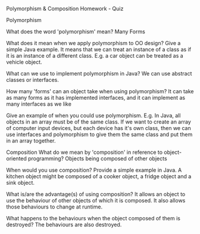 Polymorphism & Composition Homework - Quiz

Polymorphism

What does the word 'polymorphism' mean?
Many Forms

What does it mean when we apply polymorphism to OO design? Give a simple Java example.
It means that we can treat an instance of a class as if it is an instance of a different class. E.g. a car object can be treated as a vehicle object.

What can we use to implement polymorphism in Java?
We can use abstract classes or interfaces.

How many 'forms' can an object take when using polymorphism?
It can take as many forms as it has implemented interfaces, and it can implement as many interfaces as we like

Give an example of when you could use polymorphism.
E.g. In Java, all objects in an array must be of the same class. If we want to create an array of computer input devices, but each device has it's own class, then we can use interfaces and polymorphism to give them the same class and put them in an array together.


Composition
What do we mean by 'composition' in reference to object-oriented programming?
Objects being composed of other objects

When would you use composition? Provide a simple example in Java.
A kitchen object might be composed of a cooker object, a fridge object and a sink object.

What is/are the advantage(s) of using composition?
It allows an object to use the behaviour of other objects of which it is composed. It also allows those behaviours to change at runtime.

What happens to the behaviours when the object composed of them is destroyed?
The behaviours are also destroyed.
